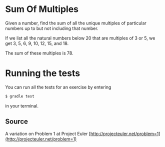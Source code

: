 # Sum Of Multiples

Given a number, find the sum of all the unique multiples of particular numbers up to
but not including that number.

If we list all the natural numbers below 20 that are multiples of 3 or 5,
we get 3, 5, 6, 9, 10, 12, 15, and 18.

The sum of these multiples is 78.

# Running the tests

You can run all the tests for an exercise by entering

```sh
$ gradle test
```

in your terminal.

## Source

A variation on Problem 1 at Project Euler [http://projecteuler.net/problem=1](http://projecteuler.net/problem=1)

